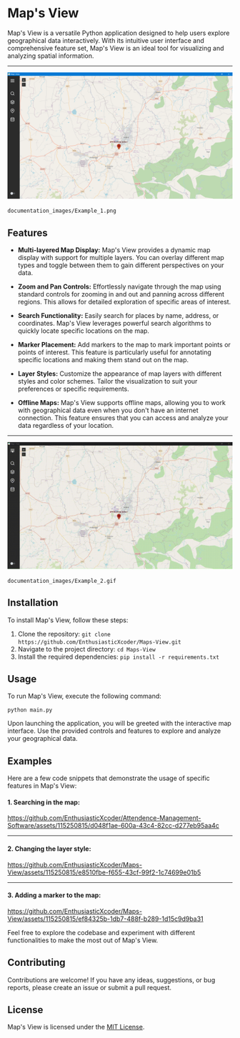 # Map's View

Map's View is a versatile Python application designed to help users explore geographical data interactively. With its intuitive user interface and comprehensive feature set, Map's View is an ideal tool for visualizing and analyzing spatial information.

---

![](documentation_images/Example_1.png)

`documentation_images/Example_1.png`

## Features

- **Multi-layered Map Display:** Map's View provides a dynamic map display with support for multiple layers. You can overlay different map types and toggle between them to gain different perspectives on your data.

- **Zoom and Pan Controls:** Effortlessly navigate through the map using standard controls for zooming in and out and panning across different regions. This allows for detailed exploration of specific areas of interest.

- **Search Functionality:** Easily search for places by name, address, or coordinates. Map's View leverages powerful search algorithms to quickly locate specific locations on the map.

- **Marker Placement:** Add markers to the map to mark important points or points of interest. This feature is particularly useful for annotating specific locations and making them stand out on the map.

- **Layer Styles:** Customize the appearance of map layers with different styles and color schemes. Tailor the visualization to suit your preferences or specific requirements.

- **Offline Maps:** Map's View supports offline maps, allowing you to work with geographical data even when you don't have an internet connection. This feature ensures that you can access and analyze your data regardless of your location.

---

![](documentation_images/Example_2.gif)

`documentation_images/Example_2.gif`

## Installation

To install Map's View, follow these steps:

1. Clone the repository: `git clone https://github.com/EnthusiasticXcoder/Maps-View.git`
2. Navigate to the project directory: `cd Maps-View`
3. Install the required dependencies: `pip install -r requirements.txt`

## Usage

To run Map's View, execute the following command:

```shell
python main.py
```

Upon launching the application, you will be greeted with the interactive map interface. Use the provided controls and features to explore and analyze your geographical data.

## Examples

Here are a few code snippets that demonstrate the usage of specific features in Map's View:

#### 1. Searching in the map:

https://github.com/EnthusiasticXcoder/Attendence-Management-Software/assets/115250815/d048f1ae-600a-43c4-82cc-d277eb95aa4c

---

#### 2. Changing the layer style:

https://github.com/EnthusiasticXcoder/Maps-View/assets/115250815/e8510fbe-f655-43cf-99f2-1c74699e01b5

---

#### 3. Adding a marker to the map:

https://github.com/EnthusiasticXcoder/Maps-View/assets/115250815/ef84325b-1db7-488f-b289-1d15c9d9ba31


Feel free to explore the codebase and experiment with different functionalities to make the most out of Map's View.

## Contributing

Contributions are welcome! If you have any ideas, suggestions, or bug reports, please create an issue or submit a pull request.

## License

Map's View is licensed under the [MIT License](LICENSE).